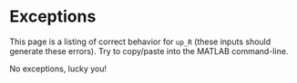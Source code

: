 
# Exceptions

This page is a listing of correct behavior for `up_R` (these inputs should generate these errors). Try to copy/paste into the MATLAB command-line.


No exceptions, lucky you!



